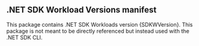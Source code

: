 ## .NET SDK Workload Versions manifest

This package contains .NET SDK Workloads version {SDKWVersion}. This package is not meant to be directly referenced but instead used with the .NET SDK CLI.